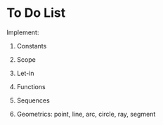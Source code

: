 # To Do List

Implement:

1. Constants

2. Scope

3. Let-in

4. Functions

5. Sequences

6. Geometrics: point, line, arc, circle, ray, segment 


